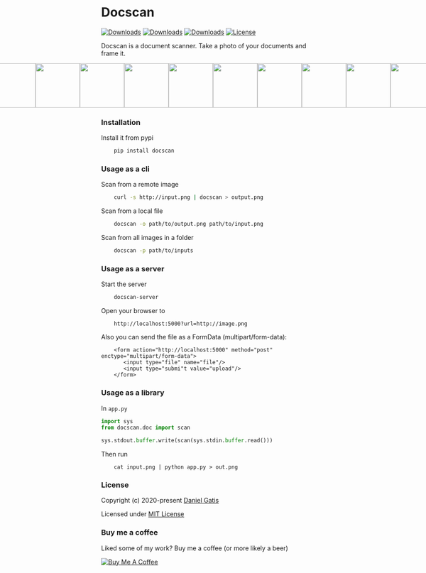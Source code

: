 # Docscan

[![Downloads](https://pepy.tech/badge/docscan)](https://pepy.tech/project/docscan)
[![Downloads](https://pepy.tech/badge/docscan/month)](https://pepy.tech/project/docscan/month)
[![Downloads](https://pepy.tech/badge/docscan/week)](https://pepy.tech/project/docscan/week)
[![License](https://img.shields.io/badge/License-MIT-blue.svg)](https://img.shields.io/badge/License-MIT-blue.svg)

Docscan is a document scanner. Take a photo of your documents and frame it.

<p style="display: flex;align-items: center;justify-content: center;">
  <img src="https://raw.githubusercontent.com/danielgatis/docscan/master/examples/doc-1.jpg" width="100" />
  <img src="https://raw.githubusercontent.com/danielgatis/docscan/master/examples/doc-1.out.png" width="100" />
  <img src="https://raw.githubusercontent.com/danielgatis/docscan/master/examples/doc-2.png" width="100" />
  <img src="https://raw.githubusercontent.com/danielgatis/docscan/master/examples/doc-2.out.png" width="100" />
  <img src="https://raw.githubusercontent.com/danielgatis/docscan/master/examples/doc-3.jpg" width="100" />
  <img src="https://raw.githubusercontent.com/danielgatis/docscan/master/examples/doc-3.out.png" width="100" />
  <img src="https://raw.githubusercontent.com/danielgatis/docscan/master/examples/doc-4.jpg" width="100" />
  <img src="https://raw.githubusercontent.com/danielgatis/docscan/master/examples/doc-4.out.png" width="100" />
  <img src="https://raw.githubusercontent.com/danielgatis/docscan/master/examples/doc-5.jpg" width="100" />
  <img src="https://raw.githubusercontent.com/danielgatis/docscan/master/examples/doc-5.out.png" width="100" />
  <img src="https://raw.githubusercontent.com/danielgatis/docscan/master/examples/doc-6.jpg" width="100" />
  <img src="https://raw.githubusercontent.com/danielgatis/docscan/master/examples/doc-6.out.png" width="100" />
  <img src="https://raw.githubusercontent.com/danielgatis/docscan/master/examples/doc-7.jpg" width="100" />
  <img src="https://raw.githubusercontent.com/danielgatis/docscan/master/examples/doc-7.out.png" width="100" />
  <img src="https://raw.githubusercontent.com/danielgatis/docscan/master/examples/doc-8.jpg" width="100" />
  <img src="https://raw.githubusercontent.com/danielgatis/docscan/master/examples/doc-8.out.png" width="100" />
</p>


### Installation

Install it from pypi

```bash
    pip install docscan
```

### Usage as a cli

Scan from a remote image
```bash
    curl -s http://input.png | docscan > output.png
```

Scan from a local file
```bash
    docscan -o path/to/output.png path/to/input.png
```

Scan from all images in a folder
```bash
    docscan -p path/to/inputs
```

### Usage as a server

Start the server
```bash
    docscan-server
```

Open your browser to
```
    http://localhost:5000?url=http://image.png
```

Also you can send the file as a FormData (multipart/form-data):
```
    <form action="http://localhost:5000" method="post" enctype="multipart/form-data">
       <input type="file" name="file"/>
       <input type="submi"t value="upload"/>
    </form>
```

### Usage as a library

In `app.py`

```python
import sys
from docscan.doc import scan

sys.stdout.buffer.write(scan(sys.stdin.buffer.read()))

```

Then run
```
    cat input.png | python app.py > out.png
```

### License

Copyright (c) 2020-present [Daniel Gatis](https://github.com/danielgatis)

Licensed under [MIT License](./LICENSE.txt)

### Buy me a coffee
Liked some of my work? Buy me a coffee (or more likely a beer)

<a href="https://www.buymeacoffee.com/danielgatis" target="_blank"><img src="https://bmc-cdn.nyc3.digitaloceanspaces.com/BMC-button-images/custom_images/orange_img.png" alt="Buy Me A Coffee" style="height: auto !important;width: auto !important;"></a>
